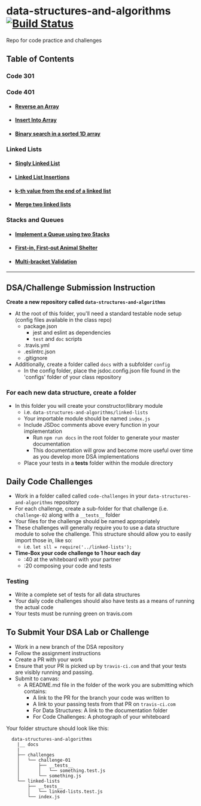 # data-structures-and-algorithms [![Build Status](https://travis-ci.com/JAKimball/data-structures-and-algorithms.svg?branch=master)](https://www.travis-ci.com/)

Repo for code practice and challenges

## Table of Contents

### Code 301

### Code 401

* #### [Reverse an Array](code-challenges/arrayReverse/README.md)

* #### [Insert Into Array](code-challenges/arrayShift/README.md)

* #### [Binary search in a sorted 1D array](code-challenges/arrayBinarySearch/README.md)

### Linked Lists

* #### [Singly Linked List](code-challenges/data-structures/linkedList/README.md#singly-linked-list)

* #### [Linked List Insertions](code-challenges/data-structures/linkedList/README.md#linked-list-insertions)

* #### [k-th value from the end of a linked list](code-challenges/data-structures/linkedList/README.md#k-th-value-from-the-end-of-a-linked-list)

* #### [Merge two linked lists](code-challenges/data-structures/linkedList/README.md#merge-two-linked-lists)

### Stacks and Queues

* #### [Implement a Queue using two Stacks](code-challenges/data-structures/stacksAndQueues/README.md#implement-a-queue-using-two-stacks)

* #### [First-in, First-out Animal Shelter](code-challenges/fifoAnimalShelter/README.md)

* #### [Multi-bracket Validation](code-challenges/multiBracketValidation/README.md)

---------------

## DSA/Challenge Submission Instruction

**Create a new repository called `data-structures-and-algorithms`**

* At the root of this folder, you'll need a standard testable node setup (config files available in the class repo)
  * package.json
    * jest and eslint as dependencies
    * `test` and `doc` scripts
  * .travis.yml
  * .eslintrc.json
  * .gitignore
* Additionally, create a folder called `docs` with a subfolder `config`
  * In the config folder, place the jsdoc.config.json file found in the 'configs' folder of your class repository

### **For each new data structure, create a folder**

* In this folder you will create your constructor/library module
  * i.e. `data-structures-and-algorithms/linked-lists`
  * Your importable module should be named `index.js`
  * Include JSDoc comments above every function in your implementation
    * Run `npm run docs` in the root folder to generate your master documentation
    * This documentation will grow and become more useful over time as you develop more DSA implementations
  * Place your tests in a __tests__ folder within the module directory
  
## Daily Code Challenges

* Work in a folder called called `code-challenges` in your `data-structures-and-algorithms` repository
* For each challenge, create a sub-folder for that challenge (i.e. `challenge-02` along with a `__tests__` folder
* Your files for the challenge should be named appropriately
* These challenges will generally require you to use a data structure module to solve the challenge. This structure should allow you to easily import those in, like so:
  * i.e. `let sll = require('../linked-lists');`
* **Time-Box your code challenge to 1 hour each day**
  * :40 at the whiteboard with your partner
  * :20 composing your code and tests
  
### Testing

* Write a complete set of tests for all data structures
* Your daily code challenges should also have tests as a means of running the actual code
* Your tests must be running green on travis.com

## To Submit Your DSA Lab or Challenge

* Work in a new branch of the DSA repository
* Follow the assignment instructions
* Create a PR with your work
* Ensure that your PR is picked up by `travis-ci.com` and that your tests are visibly running and passing.
* Submit to canvas:
  * A README.md file in the folder of the work you are submitting which contains:
    * A link to the PR for the branch your code was written to
    * A link to your passing tests from that PR on `travis-ci.com`
    * For Data Structures: A link to the documentation folder
    * For Code Challenges: A photograph of your whiteboard

Your folder structure should look like this:

```text
  data-structures-and-algorithms
    |__ docs
    |
    ├── challenges
    │   └── challenge-01
    │       ├── __tests__
    │       │   └── something.test.js
    │       └── something.js
    └── linked-lists
        ├── __tests__
        │   └── linked-lists.test.js
        └── index.js
```
